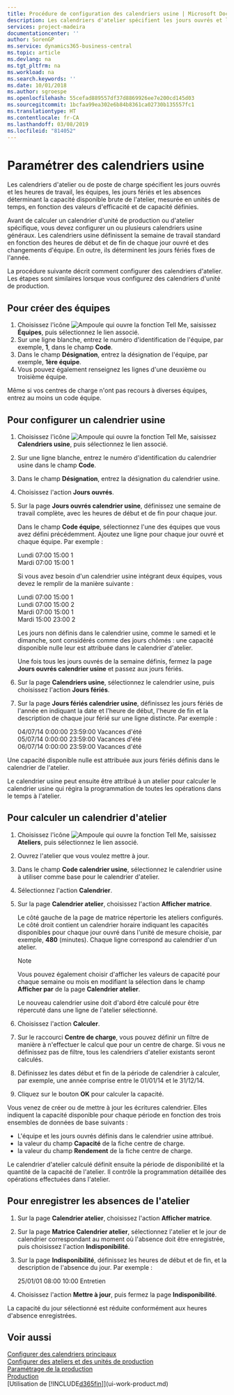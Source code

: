 ```yaml
---
title: Procédure de configuration des calendriers usine | Microsoft Docs
description: Les calendriers d'atelier spécifient les jours ouvrés et les heures de travail, les équipes, les jours fériés et les absences déterminant la capacité disponible brute de l'atelier, mesurée en unités de temps, en fonction des valeurs d'efficacité et de capacité définies. La création et l'activation d'un calendrier d'atelier nécessite plusieurs phases préliminaires.
services: project-madeira
documentationcenter: ''
author: SorenGP
ms.service: dynamics365-business-central
ms.topic: article
ms.devlang: na
ms.tgt_pltfrm: na
ms.workload: na
ms.search.keywords: ''
ms.date: 10/01/2018
ms.author: sgroespe
ms.openlocfilehash: 55cefad889557df37d8869926ee7e200cd145d03
ms.sourcegitcommit: 1bcfaa99ea302e6b84b8361ca02730b135557fc1
ms.translationtype: HT
ms.contentlocale: fr-CA
ms.lasthandoff: 03/08/2019
ms.locfileid: "814052"
---
```

# <a name="set-up-shop-calendars"></a>Paramétrer des calendriers usine
Les calendriers d'atelier ou de poste de charge spécifient les jours ouvrés et les heures de travail, les équipes, les jours fériés et les absences déterminant la capacité disponible brute de l'atelier, mesurée en unités de temps, en fonction des valeurs d'efficacité et de capacité définies.

Avant de calculer un calendrier d'unité de production ou d'atelier spécifique, vous devez configurer un ou plusieurs calendriers usine généraux. Les calendriers usine définissent la semaine de travail standard en fonction des heures de début et de fin de chaque jour ouvré et des changements d'équipe. En outre, ils déterminent les jours fériés fixes de l'année.  

La procédure suivante décrit comment configurer des calendriers d'atelier. Les étapes sont similaires lorsque vous configurez des calendriers d'unité de production.  

## <a name="to-create-work-shifts"></a>Pour créer des équipes  
1.  Choisissez l'icône ![Ampoule qui ouvre la fonction Tell Me](media/ui-search/search_small.png "Dites-moi ce que vous voulez faire"), saisissez **Équipes**, puis sélectionnez le lien associé.  
2.  Sur une ligne blanche, entrez le numéro d'identification de l'équipe, par exemple, **1**, dans le champ **Code**.  
3.  Dans le champ **Désignation**, entrez la désignation de l'équipe, par exemple, **1ère équipe**.  
4.  Vous pouvez également renseignez les lignes d'une deuxième ou troisième équipe.  

Même si vos centres de charge n'ont pas recours à diverses équipes, entrez au moins un code équipe.  

## <a name="to-set-up-a-shop-calendar"></a>Pour configurer un calendrier usine  
1.  Choisissez l'icône ![Ampoule qui ouvre la fonction Tell Me](media/ui-search/search_small.png "Dites-moi ce que vous voulez faire"), saisissez **Calendriers usine**, puis sélectionnez le lien associé.  
2.  Sur une ligne blanche, entrez le numéro d'identification du calendrier usine dans le champ **Code**.  
3.  Dans le champ **Désignation**, entrez la désignation du calendrier usine.  
4.  Choisissez l'action **Jours ouvrés**.
5.  Sur la page **Jours ouvrés calendrier usine**, définissez une semaine de travail complète, avec les heures de début et de fin pour chaque jour.  

    Dans le champ **Code équipe**, sélectionnez l'une des équipes que vous avez défini précédemment. Ajoutez une ligne pour chaque jour ouvré et chaque équipe. Par exemple :  

    Lundi  07:00 15:00 1   
    Mardi 07:00 15:00 1  

    Si vous avez besoin d'un calendrier usine intégrant deux équipes, vous devez le remplir de la manière suivante :  

    Lundi 07:00 15:00 1   
    Lundi 07:00 15:00 2  
    Mardi 07:00 15:00 1  
    Mardi 15:00 23:00 2  

    Les jours non définis dans le calendrier usine, comme le samedi et le dimanche, sont considérés comme des jours chômés : une capacité disponible nulle leur est attribuée dans le calendrier d'atelier.  

    Une fois tous les jours ouvrés de la semaine définis, fermez la page **Jours ouvrés calendrier usine** et passez aux jours fériés.  

6.  Sur la page **Calendriers usine**, sélectionnez le calendrier usine, puis choisissez l'action **Jours fériés**.
7. Sur la page **Jours fériés calendrier usine**, définissez les jours fériés de l'année en indiquant la date et l'heure de début, l'heure de fin et la description de chaque jour férié sur une ligne distincte. Par exemple :  

    04/07/14 0:00:00 23:59:00 Vacances d'été  
    05/07/14 0:00:00 23:59:00 Vacances d'été  
    06/07/14 0:00:00 23:59:00 Vacances d'été  

Une capacité disponible nulle est attribuée aux jours fériés définis dans le calendrier de l'atelier.  

Le calendrier usine peut ensuite être attribué à un atelier pour calculer le calendrier usine qui régira la programmation de toutes les opérations dans le temps à l'atelier.  

## <a name="to-calculate-a-work-center-calendar"></a>Pour calculer un calendrier d'atelier  

1.  Choisissez l'icône ![Ampoule qui ouvre la fonction Tell Me](media/ui-search/search_small.png "Dites-moi ce que vous voulez faire"), saisissez **Ateliers**, puis sélectionnez le lien associé.
2. Ouvrez l'atelier que vous voulez mettre à jour.  
3. Dans le champ **Code calendrier usine**, sélectionnez le calendrier usine à utiliser comme base pour le calendrier d'atelier.  
4. Sélectionnez l'action **Calendrier**.  
5. Sur la page **Calendrier atelier**, choisissez l'action **Afficher matrice**.  

    Le côté gauche de la page de matrice répertorie les ateliers configurés. Le côté droit contient un calendrier horaire indiquant les capacités disponibles pour chaque jour ouvré dans l'unité de mesure choisie, par exemple, **480** (minutes). Chaque ligne correspond au calendrier d'un atelier.  

    > [!NOTE]  
    >  Vous pouvez également choisir d'afficher les valeurs de capacité pour chaque semaine ou mois en modifiant la sélection dans le champ **Afficher par** de la page **Calendrier atelier**.  

    Le nouveau calendrier usine doit d'abord être calculé pour être répercuté dans une ligne de l'atelier sélectionné.  

6.  Choisissez l'action **Calculer**.  
7.  Sur le raccourci **Centre de charge**, vous pouvez définir un filtre de manière à n'effectuer le calcul que pour un centre de charge. Si vous ne définissez pas de filtre, tous les calendriers d'atelier existants seront calculés.  
8.  Définissez les dates début et fin de la période de calendrier à calculer, par exemple, une année comprise entre le 01/01/14 et le 31/12/14.
9. Cliquez sur le bouton **OK** pour calculer la capacité.  

Vous venez de créer ou de mettre à jour les écritures calendrier. Elles indiquent la capacité disponible pour chaque période en fonction des trois ensembles de données de base suivants :  

- L'équipe et les jours ouvrés définis dans le calendrier usine attribué.  
- la valeur du champ **Capacité** de la fiche centre de charge.  
- la valeur du champ **Rendement** de la fiche centre de charge.  

Le calendrier d'atelier calculé définit ensuite la période de disponibilité et la quantité de la capacité de l'atelier. Il contrôle la programmation détaillée des opérations effectuées dans l'atelier.  

## <a name="to-record-work-center-absence"></a>Pour enregistrer les absences de l'atelier  
1.  Sur la page **Calendrier atelier**, choisissez l'action **Afficher matrice**.
2. Sur la page **Matrice Calendrier atelier**, sélectionnez l'atelier et le jour de calendrier correspondant au moment où l'absence doit être enregistrée, puis choisissez l'action **Indisponibilité**.  
3.  Sur la page **Indisponibilité**, définissez les heures de début et de fin, et la description de l'absence du jour. Par exemple :  

    25/01/01 08:00 10:00 Entretien  

4.  Choisissez l'action **Mettre à jour**, puis fermez la page **Indisponibilité**.  

La capacité du jour sélectionné est réduite conformément aux heures d'absence enregistrées.  

## <a name="see-also"></a>Voir aussi  
[Configurer des calendriers principaux](across-how-to-assign-base-calendars.md)  
[Configurer des ateliers et des unités de production](production-how-to-set-up-work-and-machine-centers.md)  
[Paramétrage de la production](production-configure-production-processes.md)  
[Production](production-manage-manufacturing.md)  
[Utilisation de [!INCLUDE[d365fin](includes/d365fin_md.md)]](ui-work-product.md)  
